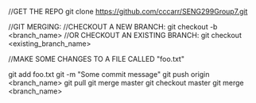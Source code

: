 //GET THE REPO
git clone https://github.com/cccarr/SENG299Group7.git

//GIT MERGING:
//CHECKOUT A NEW BRANCH:
git checkout -b <branch_name>
//OR CHECKOUT AN EXISTING BRANCH:
git checkout <existing_branch_name>


//MAKE SOME CHANGES TO A FILE CALLED "foo.txt"

git add foo.txt
git -m "Some commit message"
git push origin <branch_name>
git pull
git merge master
git checkout master
git merge <branch_name>




